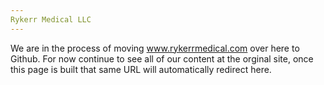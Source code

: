 ```yaml
---
Rykerr Medical LLC
---
```

We are in the process of moving www.rykerrmedical.com over here to Github.  For now continue to see all of our content at the orginal site, once this page is built that same URL will automatically redirect here.
